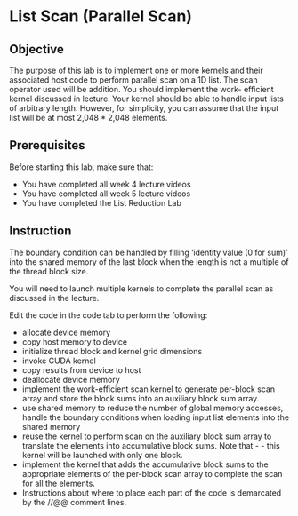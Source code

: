 # List Scan (Parallel Scan)
## Objective
The purpose of this lab is to implement one or more kernels and their associated host code to perform parallel scan on a 1D list. The scan operator used will be addition. You should implement the work- efficient kernel discussed in lecture. Your kernel should be able to handle input lists of arbitrary length. However, for simplicity, you can assume that the input list will be at most 2,048 * 2,048 elements.

## Prerequisites
Before starting this lab, make sure that:

- You have completed all week 4 lecture videos
- You have completed all week 5 lecture videos
- You have completed the List Reduction Lab
## Instruction
The boundary condition can be handled by filling ‘identity value (0 for sum)’ into the shared memory of the last block when the length is not a multiple of the thread block size.

You will need to launch multiple kernels to complete the parallel scan as discussed in the lecture.

Edit the code in the code tab to perform the following:

- allocate device memory
- copy host memory to device
- initialize thread block and kernel grid dimensions
- invoke CUDA kernel
- copy results from device to host
- deallocate device memory
- implement the work-efficient scan kernel to generate per-block scan array and store the block sums into an auxiliary block sum array.
- use shared memory to reduce the number of global memory accesses, handle the boundary conditions when loading input list elements into the shared memory
- reuse the kernel to perform scan on the auxiliary block sum array to translate the elements into accumulative block sums. Note that - - this kernel will be launched with only one block.
- implement the kernel that adds the accumulative block sums to the appropriate elements of the per-block scan array to complete the scan for all the elements.
- Instructions about where to place each part of the code is demarcated by the //@@ comment lines.
